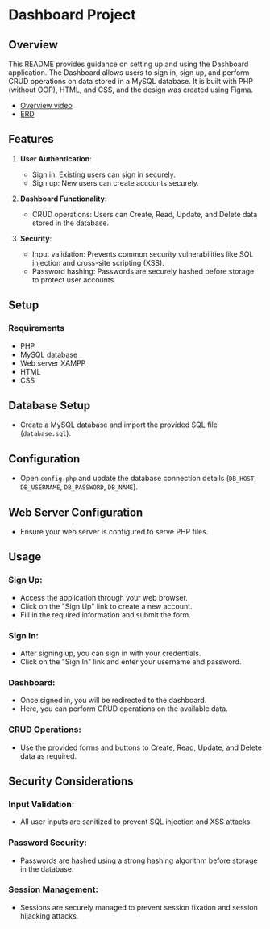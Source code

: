 # Dashboard Project

## Overview

This README provides guidance on setting up and using the Dashboard application. The Dashboard allows users to sign in, sign up, and perform CRUD operations on data stored in a MySQL database. It is built with PHP (without OOP), HTML, and CSS, and the design was created using Figma.

- [Overview video](https://drive.google.com/file/d/1VbnEFO_dpKJWA8KCUB5o10lg7j9i7SpI/view?usp=sharing) 
- [ERD](ERD.png)

## Features

1. **User Authentication**:

   - Sign in: Existing users can sign in securely.
   - Sign up: New users can create accounts securely.

2. **Dashboard Functionality**:

   - CRUD operations: Users can Create, Read, Update, and Delete data stored in the database.

3. **Security**:
   - Input validation: Prevents common security vulnerabilities like SQL injection and cross-site scripting (XSS).
   - Password hashing: Passwords are securely hashed before storage to protect user accounts.

## Setup

### Requirements

- PHP
- MySQL database
- Web server XAMPP
- HTML
- CSS

## Database Setup

- Create a MySQL database and import the provided SQL file (`database.sql`).

## Configuration

- Open `config.php` and update the database connection details (`DB_HOST`, `DB_USERNAME`, `DB_PASSWORD`, `DB_NAME`).

## Web Server Configuration

- Ensure your web server is configured to serve PHP files.

## Usage

### Sign Up:

- Access the application through your web browser.
- Click on the "Sign Up" link to create a new account.
- Fill in the required information and submit the form.

### Sign In:

- After signing up, you can sign in with your credentials.
- Click on the "Sign In" link and enter your username and password.

### Dashboard:

- Once signed in, you will be redirected to the dashboard.
- Here, you can perform CRUD operations on the available data.

### CRUD Operations:

- Use the provided forms and buttons to Create, Read, Update, and Delete data as required.

## Security Considerations

### Input Validation:

- All user inputs are sanitized to prevent SQL injection and XSS attacks.

### Password Security:

- Passwords are hashed using a strong hashing algorithm before storage in the database.

### Session Management:

- Sessions are securely managed to prevent session fixation and session hijacking attacks.
